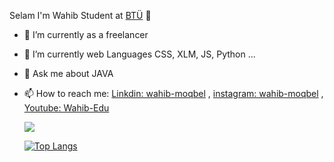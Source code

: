 Selam I'm Wahib Student at  [BTÜ](https://btu.edu.tr/)  👋

- 🔭 I’m currently as a freelancer
- 🌱 I’m currently web Languages CSS, XLM, JS, Python  ...
- 💬 Ask me about JAVA
- 📫 How to reach me: [Linkdin: wahib-moqbel](https://www.linkedin.com/in/wahib-moqbel-b5b7241ba) , [instagram: wahib-moqbel](https://www.instagram.com/wahib_hael/) ,  [Youtube: Wahib-Edu](http://shorturl.at/opsG9)

  <img src= 
"https://camo.githubusercontent.com/ffcbbe1dfca600112a808bb11b32f113ebd2bf315c976528d92c57cefcfb4262/68747470733a2f2f6769746875622d726561646d652d73746174732e76657263656c2e6170702f6170693f757365726e616d653d616e7572616768617a72612673686f775f69636f6e733d74727565267468656d653d7261646963616c">      

     [![Top Langs](https://github-readme-stats.vercel.app/api/top-langs/?username=Wahib-eng&layout=compact)](https://github.com/anuraghazra/github-readme-stats)


